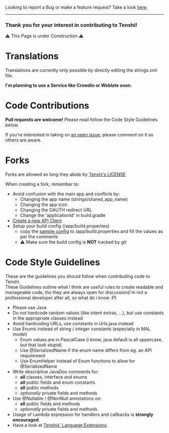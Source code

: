 Looking to report a Bug or make a feature request? Take a look [here](https://github.com/Tenshiorg/Tenshi#issues-feature-requests-and-contributing).

---

### Thank you for your interest in contributing to Tenshi!

⚠ This Page is under Construction ⚠


# Translations
Translations are currently only possible by directly editing the strings.xml file. 

 __I'm planning to use a Service like Crowdin or Weblate soon.__

# Code Contributions

__Pull requests are welcome!__
Please read follow the Code Style Guidelines below.

If you're interested in taking on [an open issue](https://github.com/Tenshiorg/Tenshi/issues), please comment on it so others are aware.

# Forks

Forks are allowed so long they abide by [Tenshi's LICENSE](LICENSE)

When creating a fork, remember to:

- Avoid confusion with the main app and conflicts by:
    - Changing the app name (strings/shared_app_name)
    - Changing the app icon
    - Changing the OAUTH redirect URL
    - Change the 'applicationId' in build.gradle
- [Create a new API Client](https://myanimelist.net/apiconfig)
- Setup your build config (/app/build.properties)
    - copy the [sample config](https://github.com/Tenshiorg/Tenshi/blob/kohai/app/build.properties.sample) to /app/build.properties and fill the values as per the comments
    - ⚠ Make sure the build config is __NOT__ tracked by git
 
# Code Style Guidelines

These are the guidelines you should follow when contributing code to Tenshi.<br>
These Guidelines outline what I think are useful rules to create readable and manageable code, tho they are always open for discussion(i'm not a professional developer after all, so what do i know :P)

- Please use Java
- Do not hardcode random values (like intent extras, ...), but use constants in the appropriate classes instead
- Avoid hardcoding URLs, use constants in Urls.java instead
- Use Enums instead of string / integer constants (especially in MAL model)
    - Enum values are in PascalCase (i know, java default is all uppercase, but that look stupid)
    - Use @SerializedName if the enum name differs from eg. an API requirement
    - Use EnumHelper instead of Enum functions to allow for @SerializedName
- Write descriptive JavaDoc comments for:
    - __all__ classes, interface and enums
    - __all__ public fields and enum constants
    - __all__ public methods
    - _optionally_ private fields and methods
- Use @Nullable / @NonNull annotations on:
    - __all__ public fields and methods
    - _optionally_ private fields and methods
- Usage of Lambda expression for handlers and callbacks is __strongly encouraged__.
- Have a look at [Tenshis' Language Extensions](https://github.com/Tenshiorg/Extensions-Lib/blob/kohai/LANG.md).
